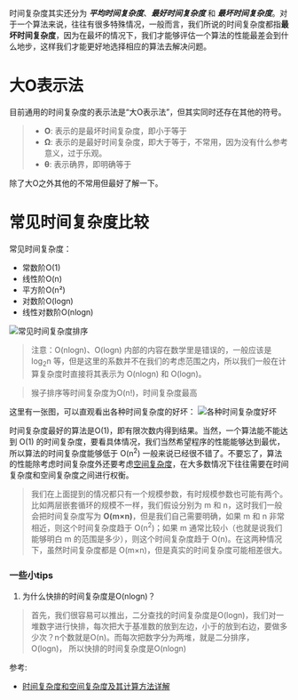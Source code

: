 时间复杂度其实还分为 ***平均时间复杂度***、***最好时间复杂度*** 和 ***最坏时间复杂度***。对于一个算法来说，往往有很多特殊情况，一般而言，我们所说的时间复杂度都指**最坏时间复杂度**，因为在最坏的情况下，我们才能够评估一个算法的性能最差会到什么地步，这样我们才能更好地选择相应的算法去解决问题。

# 大O表示法
目前通用的时间复杂度的表示法是“大O表示法”，但其实同时还存在其他的符号。
>* **O**: 表示的是最坏时间复杂度，即小于等于
>* **Ω**: 表示的是最好时间复杂度，即大于等于，不常用，因为没有什么参考意义，过于乐观。
>* **θ**: 表示确界，即明确等于

除了大O之外其他的不常用但最好了解一下。

# 常见时间复杂度比较
常见时间复杂度：
* 常数阶O(1)
* 线性阶O(n)
* 平方阶O(n²)
* 对数阶O(logn)
* 线性对数阶O(nlogn)

 ![常见时间复杂度排序](https://upload-images.jianshu.io/upload_images/1038472-bfe3012b76a1266a.png?imageMogr2/auto-orient/strip%7CimageView2/2/w/1240)
> 注意：O(nlogn)、O(logn) 内部的内容在数学里是错误的，一般应该是 log<sub>2</sub>n 等，但是这里的系数并不在我们的考虑范围之内，所以我们一般在计算复杂度时直接将其表示为 O(nlogn) 和 O(logn)。

>猴子排序等时间复杂度为O(n!)，时间复杂度最高

这里有一张图，可以直观看出各种时间复杂度的好坏：
![各种时间复杂度好坏](https://upload-images.jianshu.io/upload_images/1038472-a2dc1032d40469b9.png?imageMogr2/auto-orient/strip%7CimageView2/2/w/1240)

时间复杂度最好的算法是O(1)，即有限次数内得到结果。当然，一个算法能不能达到 O(1) 的时间复杂度，要看具体情况，我们当然希望程序的性能能够达到最优，所以算法的时间复杂度能够低于 O(n<sup>2</sup>) 一般来说已经很不错了。不要忘了，算法的性能除考虑时间复杂度外还要考虑[空间复杂度](http://data.biancheng.net/view/2.html)，在大多数情况下往往需要在时间复杂度和空间复杂度之间进行权衡。

> 我们在上面提到的情况都只有一个规模参数，有时规模参数也可能有两个。比如两层嵌套循环的规模不一样，我们假设分别为 m 和 n，这时我们一般会把时间复杂度写为 **O(m×n)**，但是我们自己需要明确，如果 m 和 n 非常相近，则这个时间复杂度趋于 O(n<sup>2</sup>)；如果 m 通常比较小（也就是说我们能够明白 m 的范围是多少），则这个时间复杂度趋于 O(n)。在这两种情况下，虽然时间复杂度都是 O(m×n)，但是真实的时间复杂度可能相差很大。

### 一些小tips
1. 为什么快排的时间复杂度是O(nlogn)？
> 首先，我们很容易可以推出，二分查找的时间复杂度是O(logn)，我们对一堆数字进行快排，每次把大于基准数的放到左边，小于的放到右边，要做多少次？n个数就是O(n)。而每次把数字分为两堆，就是二分排序，O(logn)， 所以快排的时间复杂度是O(nlogn)

参考:
* [时间复杂度和空间复杂度及其计算方法详解](http://data.biancheng.net/view/114.html)

